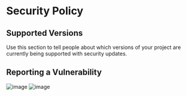 # Security Policy

## Supported Versions

Use this section to tell people about which versions of your project are
currently being supported with security updates.
<!-- 
| Version | Supported          |
| ------- | ------------------ |
| 5.1.x   | :white_check_mark: |
| 5.0.x   | :x:                |
| 4.0.x   | :white_check_mark: |
| < 4.0   | :x:                | -->

## Reporting a Vulnerability
![image](https://user-images.githubusercontent.com/43929173/236952549-5b545cb1-d7a7-4d1d-a0ae-78b5e30400bb.png)
![image](https://user-images.githubusercontent.com/43929173/236952682-81488c60-fc12-4ac5-9b48-07e1546829dc.png)



